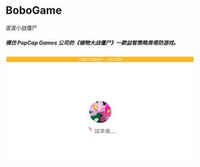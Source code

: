 # BoboGame
波波小战僵尸

<h5>模仿 PopCap Games 公司的《植物大战僵尸》一款益智策略类塔防游戏。</h5>

<div style="padding-top:5px;padding-bottom:5px;text-align:center">
 <img src="https://github.com/leonInShanghai/BoboGame/blob/master/otherPic/1563615137529.gif?raw=true">
</div>

